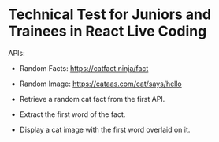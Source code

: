 # Technical Test for Juniors and Trainees in React Live Coding

APIs:

- Random Facts: https://catfact.ninja/fact
- Random Image: https://cataas.com/cat/says/hello

- Retrieve a random cat fact from the first API.
- Extract the first word of the fact.
- Display a cat image with the first word overlaid on it.
